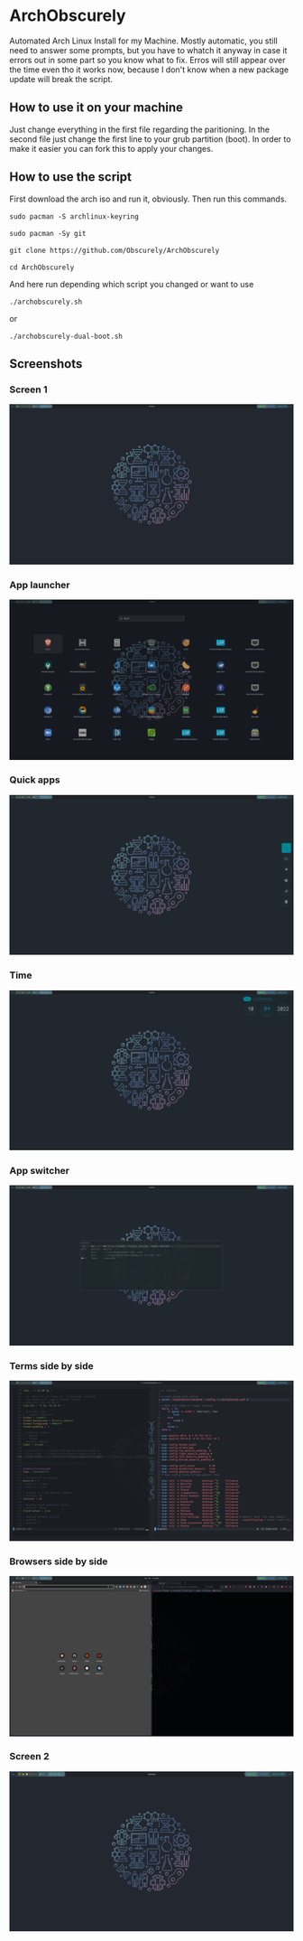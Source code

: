 # ArchObscurely
Automated Arch Linux Install for my Machine. Mostly automatic, you still need to answer some prompts, but you have to whatch it anyway in case it errors out in some part so you know what to fix. Erros will still appear over the time even tho it works now, because I don't know when a new package update will break the script.

## How to use it on your machine
Just change everything in the first file regarding the paritioning. In the second file just change the first line to your grub partition (boot). In order to make it easier you can fork this to apply your changes.

## How to use the script
First download the arch iso and run it, obviously. Then run this commands.

```shell
sudo pacman -S archlinux-keyring
```
```shell
sudo pacman -Sy git
```
```shell
git clone https://github.com/Obscurely/ArchObscurely
```
```shell
cd ArchObscurely
```
And here run depending which script you changed or want to use
```shell
./archobscurely.sh
```
or
```shell
./archobscurely-dual-boot.sh
```

## Screenshots

### Screen 1
![screen1](screenshots/screen1.png)

### App launcher
![app launcher](screenshots/app_launcher.png)

### Quick apps
![quick apps](screenshots/quick_apps.png)

### Time
![time](screenshots/time.png)

### App switcher
![app switcher](screenshots/app_switcher.png)

### Terms side by side
![terms](screenshots/terms.png)

### Browsers side by side
![browsers](screenshots/browsers.png)

### Screen 2
![screen2](screenshots/screen2.png)

